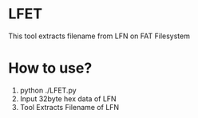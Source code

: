 # LFET
This tool extracts filename from LFN on FAT Filesystem

# How to use?
1. python ./LFET.py
2. Input 32byte hex data of LFN
3. Tool Extracts Filename of LFN
